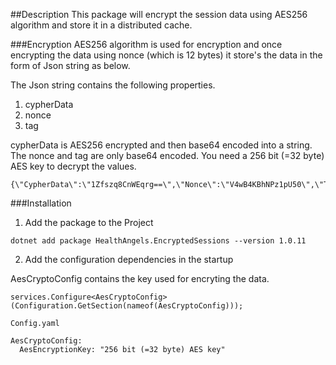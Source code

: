 ##Description
This package will encrypt the session data using AES256 algorithm and store it in a distributed cache.

###Encryption
AES256 algorithm is used for encryption and once encrypting the data using nonce (which is 12 bytes) it store's the data in the form of Json string as below.

The Json string contains the following properties.
1) cypherData
2) nonce
3) tag

cypherData is AES256 encrypted and then base64 encoded into a string. The nonce and tag are only base64 encoded. You need a 256 bit (=32 byte) AES key to decrypt the values.

```
{\"CypherData\":\"1Zfszq8CnWEqrg==\",\"Nonce\":\"V4wB4KBhNPz1pU50\",\"Tag\":\"JbJhOGJhD798KM3q8MrCeA==\"}
```

###Installation

1) Add the package to the Project

`dotnet add package HealthAngels.EncryptedSessions --version 1.0.11`

2) Add the configuration dependencies in the startup

AesCryptoConfig contains the key used for encryting the data.

```
services.Configure<AesCryptoConfig>(Configuration.GetSection(nameof(AesCryptoConfig)));
```

```
Config.yaml

AesCryptoConfig:
  AesEncryptionKey: "256 bit (=32 byte) AES key"
```

